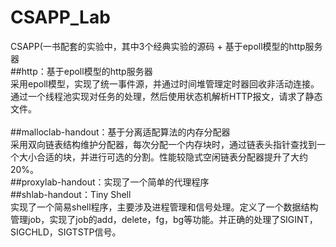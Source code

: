# CSAPP_Lab
CSAPP(一书配套的实验中，其中3个经典实验的源码 +  基于epoll模型的http服务器<br>
##http：基于epoll模型的http服务器<br>
采用epoll模型，实现了统一事件源，并通过时间堆管理定时器回收非活动连接。<br>
通过一个线程池实现对任务的处理，然后使用状态机解析HTTP报文，请求了静态文件。<br>
<br>
##malloclab-handout：基于分离适配算法的内存分配器<br>
采用双向链表结构维护分配器，每次分配一个内存块时，通过链表头指针查找到一个大小合适的块，并进行可选的分割。性能较隐式空闲链表分配器提升了大约20%。
<br>
##proxylab-handout：实现了一个简单的代理程序
<br>
##shlab-handout：Tiny Shell<br>
实现了一个简易shell程序，主要涉及进程管理和信号处理。定义了一个数据结构管理job，实现了job的add，delete，fg，bg等功能。并正确的处理了SIGINT，SIGCHLD，SIGTSTP信号。
